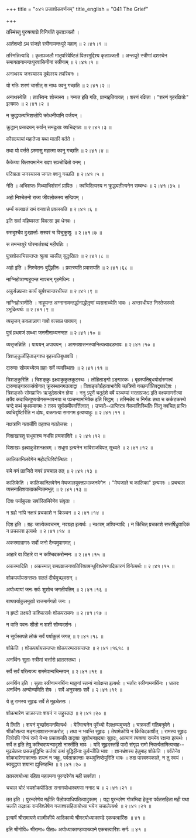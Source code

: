 +++
title = "०४१ प्रजाशोकवर्णनम्"
title_english = "041 The Grief"

+++


तस्मिंस्तु पुरुषव्याघ्रे विनिर्याते कृताञ्जलौ ।  

आर्तशब्दो ऽथ संजज्ञे स्त्रीणामन्तःपुरे महान्  ॥  २।४१।१  ॥   

तस्मिन्नित्यादि । कृताञ्जलौ मातृपरिवेष्टितं पितरमुद्दिश्य कृताञ्जलौ ।
अन्तःपुरे स्त्रीणां दशरथेन समागतानामन्तःपुरवासिनीनां स्त्रीणाम्  ॥ 
२।४१।१  ॥   

  

अनाथस्य जनस्यास्य दुर्बलस्य तपस्विनः ।  

यो गतिः शरणं चासीत् स नाथः क्वनु गच्छति  ॥  २।४१।२  ॥   

अनाथस्येति । तपस्विनः शोच्यस्य । गम्यत इति गतिः, प्राप्यइतियावत् । शरणं
रक्षिता । "शरणं गृहरक्षित्रोः" इत्यमरः  ॥  २।४१।२  ॥   

  

न क्रुद्ध्यत्यभिशप्तोपि क्रोधनीयानि वर्जयन् ।  

क्रुद्धान् प्रसादयन् सर्वान् समदुःखः क्वचिद्गतः  ॥  २।४१।३  ॥   

कौसल्यायां महातेजा यथा मातरि वर्तते ।  

तथा यो वर्त्तते ऽस्मासु महात्मा क्वनु गच्छति  ॥  २।४१।४  ॥   

कैकेय्या क्लिश्यमानेन राज्ञा सञ्चोदितो वनम् ।  

परित्राता जनस्यास्य जगतः क्वनु गच्छति  ॥  २।४१।५  ॥   

नेति । अभिशप्तः मिथ्याभिशंसनं प्रापितः । क्वचिदित्यस्य न
क्रुद्ध्यतीत्यनेन सम्बन्धः  ॥  २।४१।३५  ॥   

  

अहो निश्चेतनो राजा जीवलोकस्य सम्प्रियम् ।  

धर्म्यं सत्यव्रतं रामं वनवासे प्रवत्स्यति  ॥  २।४१।६  ॥   

इति सर्वा महिष्यस्ता विवत्सा इव धेनवः ।  

रुरुदुश्चैव दुःखार्त्ताः सस्वरं च विचुक्रुशुः  ॥  २।४१।७  ॥   

स तमन्तःपुरे घोरमार्तशब्दं महीपतिः ।  

पुत्रशोकाभिसन्तप्तः श्रुत्वा चासीत् सुदुःखितः  ॥  २।४१।८  ॥   

अहो इति । निश्चेतनः बुद्धिहीनः । प्रवत्स्यति प्रवासयति  ॥  २।४१।६८  ॥   

  

नाग्निहोत्राण्यहूयन्त नापचन् गृहमेधिनः ।  

अकुर्वन्नप्रजाः कार्यं सूर्यश्चान्तरधीयत  ॥  २।४१।९  ॥   

नाग्निहोत्राणीति । नाहूयन्त अग्नानामन्तर्द्धानाद्धोतृ़णां व्यसनाच्चेति
भावः । अन्तरधीयत निस्तेजस्को ऽभूदित्यर्थः  ॥  २।४१।९  ॥   

  

व्यसृजन् कवलान्नागा गावो वत्सान्न पाययन् ।  

पुत्रं प्रथमजं लब्ध्वा जननीनाभ्यनन्दत  ॥  २।४१।१०  ॥   

व्यसृजन्निति । पाययन् अपाययन् । आगमशासनस्यानित्यत्वादडभावः  ॥  २।४१।१०
 ॥   

  

त्रिशङ्कुर्लोहिताङ्गश्च बृहस्पतिबुधावपि ।  

दारुणाः सोममभ्येत्य ग्रहाः सर्वे व्यवस्थिताः  ॥  २।४१।११  ॥   

त्रिशङ्कुरिति । त्रिशङ्कुः इक्ष्वाकुकुलकूटस्थः । लोहिताङ्गो ऽङ्गारकः ।
बृहस्पतिबुधयोर्दारुणत्वं दारुणाङ्गारकसंयोगात् क्रूरस्थानगतत्वाद्वा ।
त्रिशङ्कोर्ग्रहत्वाभावेपि च्छत्रिणो गच्छन्तीतिवद्व्यपदेशः । त्रिशङ्कोः
सोमप्राप्तिः ऋजुदेशत्वेन ज्ञेया । ननु ऽपूर्णे चतुर्दशे वर्षे पञ्चम्यां
भरताग्रजःऽ इति वक्ष्यमाणरीत्या तत्रैव कदाचित्पुष्ययोगसम्भावनया च
पञ्चम्यामभिषेक इति सिद्धम् । तस्मिन्नेव च निर्गतः तथा च कर्कटकस्थे
चन्द्रे कथं बुधसमागमः ? तस्य सूर्यसमीपवर्त्तित्वात् ।
उच्यते--प्राप्तिरत्र नैकराशिस्थितिः किंतु क्वचित् प्राप्तिः
क्वचिद्दृष्टिरिति न दोषः, वक्रगत्या समागम इत्यप्याहुः  ॥  २।४१।११  ॥   

  

नक्षत्राणि गतार्चीषि ग्रहाश्च गततेजसः ।  

विशाखास्तु सधूमाश्च नभसि प्रचकाशिरे  ॥  २।४१।१२  ॥   

विशाखाः इक्ष्वाकुदेशनक्षत्रम् । सधूमा इत्यनेन भाविराजविपत् सूच्यते  ॥ 
२।४१।१२  ॥   

  

कालिकानिलवेगेन महोदधिरिवोत्थितः ।  

रामे वनं प्रव्रजिते नगरं प्रचचाल तत्  ॥  २।४१।१३  ॥   

कालिकेति । कालिकानिलवेगेन मेघजालयुक्तप्रभञ्जनवेगेन । "मेघजाले च कालिका"
इत्यमरः । प्रचचाल व्यसनातिशयात्प्रकम्पितमभूत्  ॥  २।४१।१३  ॥   

  

दिशः पर्याकुलाः सर्वास्तिमिरेणेव संवृताः ।  

न ग्रहो नापि नक्षत्रं प्रचकाशे न किञ्चन  ॥  २।४१।१४  ॥   

दिश इति । ग्रहः जात्येकवचनम्, नवग्रहा इत्यर्थः । नक्षत्रम् अश्विन्यादि ।
न किंचित् प्रचकाशे सप्तर्षिध्रुवादिकं न प्रचकाश इत्यर्थः  ॥  २।४१।१४  ॥   

  

अकस्मान्नागरः सर्वो जनो दैन्यमुपागमत् ।  

आहारे वा विहारे वा न कश्चिदकरोन्मनः  ॥  २।४१।१५  ॥   

अकस्मादिति । अकस्मात् रामप्रव्राजनव्यतिरिक्तबन्धुविश्लेषणादिकारणं
विनेत्यर्थः  ॥  २।४१।१५  ॥   

  

शोकपर्यायसन्तप्तः सततं दीर्घमुच्छ्वसन् ।  

अयोध्यायां जनः सर्वः शुशोच जगतीपतिम्  ॥  २।४१।१६  ॥   

बाष्पपर्याकुलमुखो राजमार्गगतो जनः ।  

न हृष्टो लक्ष्यते कश्चित्सर्वः शोकपरायणः  ॥  २।४१।१७  ॥   

न वाति पवनः शीतो न शशी सौम्यदर्शनः ।  

न सूर्यस्तपते लोकं सर्वं पर्याकुलं जगत्  ॥  २।४१।१८  ॥   

शोकेति । शोकपर्यायसन्तप्तः शोकपरम्परासन्तप्तः  ॥  २।४१।१६१८ ॥   

  

अनर्थिनः सुताः स्त्रीणां भर्त्तारो भ्रातरस्तथा ।  

सर्वे सर्वं परित्यज्य राममेवान्वचिन्तयन्  ॥  २।४१।१९  ॥   

अनर्थिन इति । सुताः स्त्रीणामनर्थिनः मातृ़णां स्तन्यं नापेक्षन्त
इत्यर्थः । भर्तारः स्त्रीणामनर्थिनः । भ्रातरः अनर्थिनः अन्योन्यमिति शेषः
। सर्वे अनुरक्ताः सर्वे  ॥  २।४१।१९  ॥   

  

ये तु रामस्य सुहृदः सर्वे ते मूढचेतसः ।  

शोकभारेण चाक्रान्ताः शयनं न जहुस्तदा  ॥  २।४१।२०  ॥   

ये त्विति । शयनं मूर्च्छाशयनमित्यर्थः । येत्वित्यनेन पूर्वेभ्यो
वैलक्षण्यमुच्यते । चक्रवर्ती गतिमनुमेने । श्रीकौसल्या मङ्गलाशासनमकरोत् ।
तथा न भवन्ति सुहृदः । तेषामेकोपि न किंचिदकार्षीत् । रामस्य सुहृदः
पित्रोरपि गोप्यं रामो येभ्यः प्रकाशयति तादृशाः सुशोभनहृदयाः सुहृदः,
आत्मानं त्यक्त्वा राममेव रक्षन्त इत्यर्थः । सर्वे त इति तेषु
कश्चिदप्यन्यादृशो नास्तीति भावः । यदि सुहृदस्तर्हि पादौ संगृह्य रामो
निवर्त्यतामित्यत्राह--मूढचेतसः प्रसन्नबुद्धिभिः कर्तव्यं कथं बुद्धिहीनाः
कुर्वन्तीति भावः । ज्ञानभ्रंशस्य हेतुमाह शोकेति । पर्वतेनेव
शोकभारेणाक्रान्ताः शयनं न जहुः, पर्वताक्रान्ताः कथमुत्तिष्ठेयुरिति भावः
। तदा पारवश्यकाले, न तु स्वयं । स्वबुद्ध्या शयाना ह्युत्तिष्ठन्ति  ॥ 
२।४१।२०  ॥   

  

ततस्त्वयोध्या रहिता महात्मना पुरन्दरेणेव मही सपर्वता ।  

चचाल घोरं भयशोकपीडिता सनागयोधाश्वगणा ननाद च  ॥  २।४१।२१  ॥   

तत इति । पुरन्दरेणेव महीति त्रैलोक्याधिपतित्वादुक्तम् । यद्वा पुरन्दरेण
गोत्रभिदा हेतुना पर्वतसहिता मही यथा चलति तद्रक्षक रामविश्लेषेण
गजाश्वसहितायोध्या भयेन चचालेत्यर्थः  ॥  २।४१।२१  ॥   

  

इत्यार्षे श्रीरामायणे वाल्मीकीये आदिकाव्ये श्रीमदयोध्याकाण्डे
एकचत्वारिंशः  ॥  ४१  ॥   

इति श्रीगोवि० श्रीरामा० पीता० अयोध्याकाण्डव्याख्याने एकचत्वारिंशः सर्गः
 ॥  ४१  ॥   


